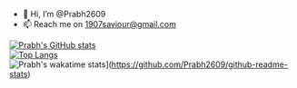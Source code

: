 - 👋 Hi, I’m @Prabh2609
- 📫 Reach me on 1907saviour@gmail.com
  
<!---
Prabh2609/Prabh2609 is a ✨ special ✨ repository because its `README.md` (this file) appears on your GitHub profile.
You can click the Preview link to take a look at your changes.
--->
[![Prabh's GitHub stats](https://github-readme-stats.vercel.app/api?username=Prabh2609&count_private=true&show_icons=true&theme=dracula)](https://github.com/Prabh2609/github-readme-stats)  
[![Top Langs](https://github-readme-stats.vercel.app/api/top-langs/?username=Prabh2609&layout=compact)](https://github.com/Prabh2609/github-readme-stats)  
![Prabh's wakatime stats](https://github-readme-stats.vercel.app/api/wakatime?username=Prabh2609)](https://github.com/Prabh2609/github-readme-stats)  
